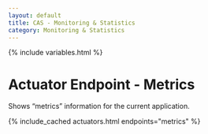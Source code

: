 ```yaml
---
layout: default
title: CAS - Monitoring & Statistics
category: Monitoring & Statistics
---
```


{% include variables.html %}

# Actuator Endpoint - Metrics

Shows “metrics” information for the current application.

{% include_cached actuators.html endpoints="metrics" %}
